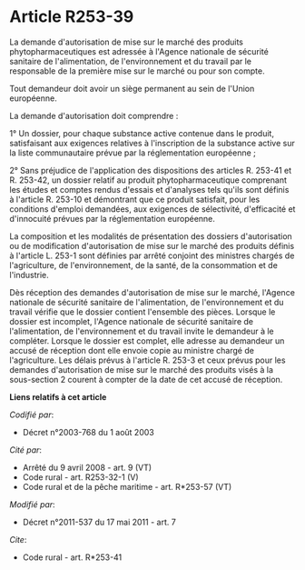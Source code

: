 # Article R253-39

La demande d'autorisation de mise sur le marché des produits phytopharmaceutiques est adressée à l'Agence nationale de
sécurité sanitaire de l'alimentation, de l'environnement et du travail par le responsable de la première mise sur le marché
ou pour son compte. 

Tout demandeur doit avoir un siège permanent au sein de l'Union européenne. 

La demande d'autorisation doit comprendre : 

1° Un dossier, pour chaque substance active contenue dans le produit, satisfaisant aux exigences relatives à l'inscription de
la substance active sur la liste communautaire prévue par la réglementation européenne ; 

2° Sans préjudice de l'application des dispositions des articles R. 253-41 et R. 253-42, un dossier relatif au produit
phytopharmaceutique comprenant les études et comptes rendus d'essais et d'analyses tels qu'ils sont définis à l'article R.
253-10 et démontrant que ce produit satisfait, pour les conditions d'emploi demandées, aux exigences de sélectivité,
d'efficacité et d'innocuité prévues par la réglementation européenne. 

La composition et les modalités de présentation des dossiers d'autorisation ou de modification d'autorisation de mise sur le
marché des produits définis à l'article L. 253-1 sont définies par arrêté conjoint des ministres chargés de l'agriculture, de
l'environnement, de la santé, de la consommation et de l'industrie. 

Dès réception des demandes d'autorisation de mise sur le marché, l'Agence nationale de sécurité sanitaire de l'alimentation,
de l'environnement et du travail vérifie que le dossier contient l'ensemble des pièces. Lorsque le dossier est incomplet,
l'Agence nationale de sécurité sanitaire de l'alimentation, de l'environnement et du travail invite le demandeur à le
compléter. Lorsque le dossier est complet, elle adresse au demandeur un accusé de réception dont elle envoie copie au
ministre chargé de l'agriculture. Les délais prévus à l'article R. 253-3 et ceux prévus pour les demandes d'autorisation de
mise sur le marché des produits visés à la sous-section 2 courent à compter de la date de cet accusé de réception.

**Liens relatifs à cet article**

_Codifié par_:

  - Décret n°2003-768 du 1 août 2003

_Cité par_:

  - Arrêté du 9 avril 2008 - art. 9 (VT)
  - Code rural - art. R253-32-1 (V)
  - Code rural et de la pêche maritime - art. R*253-57 (VT)

_Modifié par_:

  - Décret n°2011-537 du 17 mai 2011 - art. 7

_Cite_:

  - Code rural - art. R*253-41
